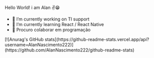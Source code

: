 Hello World! i am Alan ✌😁


- 🔭 I’m currently working on TI support
- 🌱 I’m currently learning React / React Native
- 👯 Procuro colaborar em programação

<div>
  [![Anurag's GitHub stats](https://github-readme-stats.vercel.app/api?username=AlanNascimento222)](https://github.com/AlanNascimento222/github-readme-stats)
</div>

